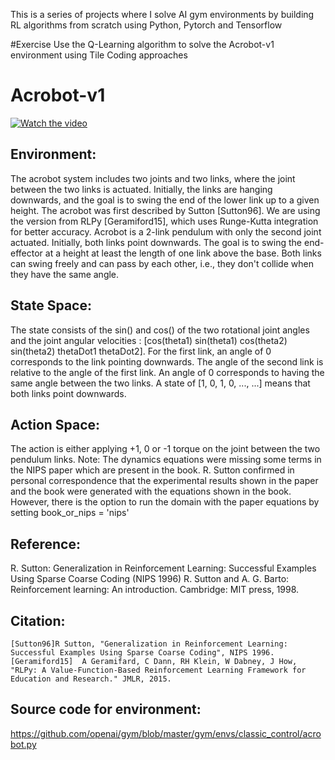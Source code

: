 This is a series of projects where I solve AI gym environments by building RL algorithms from scratch using Python, Pytorch and Tensorflow

#Exercise
Use the Q-Learning algorithm to solve the Acrobot-v1 environment using Tile Coding approaches

# Acrobot-v1
[![Watch the video](https://j.gifs.com/QkOG3Z.gif)](https://gym.openai.com/videos/2019-10-21--mqt8Qj1mwo/Acrobot-v1/original.mp4)
## Environment:
The acrobot system includes two joints and two links, where the joint between the two links is actuated. Initially, the links are hanging downwards, and the goal is to swing the end of the lower link up to a given height.
The acrobot was first described by Sutton [Sutton96]. We are using the version from RLPy [Geramiford15], which uses Runge-Kutta integration for better accuracy.
Acrobot is a 2-link pendulum with only the second joint actuated. Initially, both links point downwards. The goal is to swing the end-effector at a height at least the length of one link above the base. Both links can swing freely and can pass by each other, i.e., they don't collide when they have the same angle.
## State Space:
The state consists of the sin() and cos() of the two rotational joint angles and the joint angular velocities : [cos(theta1) sin(theta1) cos(theta2) sin(theta2) thetaDot1 thetaDot2].
For the first link, an angle of 0 corresponds to the link pointing downwards. The angle of the second link is relative to the angle of the first link. An angle of 0 corresponds to having the same angle between the two links.
A state of [1, 0, 1, 0, ..., ...] means that both links point downwards.
## Action Space:
The action is either applying +1, 0 or -1 torque on the joint between the two pendulum links.
Note: The dynamics equations were missing some terms in the NIPS paper which  are present in the book. R. Sutton confirmed in personal correspondence that the experimental results shown in the paper and the book were generated with the equations shown in the book. 
However, there is the option to run the domain with the paper equations by setting book_or_nips = 'nips'
## Reference:
R. Sutton: Generalization in Reinforcement Learning: Successful Examples Using Sparse Coarse Coding (NIPS 1996)
R. Sutton and A. G. Barto: Reinforcement learning: An introduction. Cambridge: MIT press, 1998.
## Citation:
```
[Sutton96]R Sutton, "Generalization in Reinforcement Learning: Successful Examples Using Sparse Coarse Coding", NIPS 1996.
[Geramiford15]	A Geramifard, C Dann, RH Klein, W Dabney, J How, "RLPy: A Value-Function-Based Reinforcement Learning Framework for Education and Research." JMLR, 2015.
```
## Source code for environment:
https://github.com/openai/gym/blob/master/gym/envs/classic_control/acrobot.py
